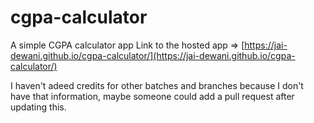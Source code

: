 # cgpa-calculator

A simple CGPA calculator app 
Link to the hosted app => [https://jai-dewani.github.io/cgpa-calculator/](https://jai-dewani.github.io/cgpa-calculator/)

I haven't adeed credits for other batches and branches because I don't have that information, maybe someone could add a pull request after updating this.